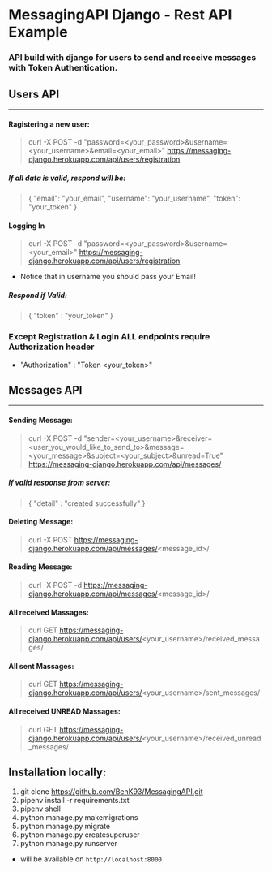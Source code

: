 # MessagingAPI Django - Rest API Example
### API build with django for users to send and receive messages with Token Authentication.
## Users API
--- 
#### Ragistering a new user:
> curl -X POST -d "password=<your_password>&username=<your_username>&email=<your_email>" https://messaging-django.herokuapp.com/api/users/registration
##### If all data is valid, respond will be:
> {
>   "email": "your_email",
>   "username": "your_username",
>   "token": "your_token"
> }
#### Logging In
> curl -X POST -d "password=<your_password>&username=<your_email>" https://messaging-django.herokuapp.com/api/users/registration
* Notice that in username you should pass your Email!
##### Respond if Valid:
> { "token" : "your_token" }

### Except Registration & Login ALL endpoints require Authorization header
- "Authorization" : "Token <your_token>"
## Messages API
--- 
#### Sending Message:
> curl -X POST -d "sender=<your_username>&receiver=<user_you_would_like_to_send_to>&message=<your_message>&subject=<your_subject>&unread=True"  https://messaging-django.herokuapp.com/api/messages/
##### If valid response from server:
> { "detail" : "created successfully" }
#### Deleting Message:
> curl -X POST https://messaging-django.herokuapp.com/api/messages/<message_id>/
#### Reading Message:
> curl -X POST -d https://messaging-django.herokuapp.com/api/messages/<message_id>/
#### All received Massages:
> curl GET https://messaging-django.herokuapp.com/api/users/<your_username>/received_messages/
#### All sent Massages:
> curl GET https://messaging-django.herokuapp.com/api/users/<your_username>/sent_messages/
#### All received **UNREAD** Massages:
> curl GET https://messaging-django.herokuapp.com/api/users/<your_username>/received_unread_messages/

## Installation locally:
1. git clone https://github.com/BenK93/MessagingAPI.git
2. pipenv install -r requirements.txt
3. pipenv shell
4. python manage.py makemigrations
5. python manage.py migrate
6. python manage.py createsuperuser
7. python manage.py runserver 
   
* will be available on `http://localhost:8000`


